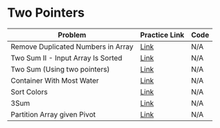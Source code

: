 # Two Pointers

| Problem                            | Practice Link                                                                   | Code |
| ---------------------------------- | ------------------------------------------------------------------------------- | ---- |
| Remove Duplicated Numbers in Array | [Link](https://leetcode.com/problems/remove-duplicates-from-sorted-array/)      | N/A  |
| Two Sum II - Input Array Is Sorted | [Link](https://leetcode.com/problems/two-sum-ii-input-array-is-sorted/)         | N/A  |
| Two Sum (Using two pointers)       | [Link](https://leetcode.com/problems/two-sum/)                                  | N/A  |
| Container With Most Water          | [Link](https://leetcode.com/problems/container-with-most-water/)                | N/A  |
| Sort Colors                        | [Link](https://leetcode.com/problems/sort-colors/)                              | N/A  |
| 3Sum                               | [Link](https://leetcode.com/problems/3sum/)                                     | N/A  |
| Partition Array given Pivot        | [Link](https://leetcode.com/problems/partition-array-according-to-given-pivot/) | N/A  |
